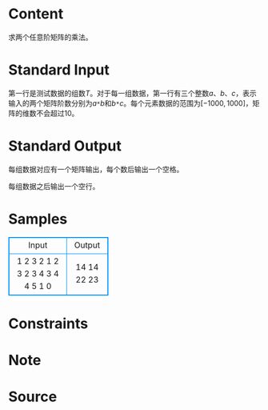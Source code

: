 
# Content

求两个任意阶矩阵的乘法。

# Standard Input

第一行是测试数据的组数$T$。对于每一组数据，第一行有三个整数$a$、$b$、$c$，表示输入的两个矩阵阶数分别为$a$`*`$b$和$b$`*`$c$。每个元素数据的范围为[$-1000,1000$]，矩阵的维数不会超过$10$。

# Standard Output

每组数据对应有一个矩阵输出，每个数后输出一个空格。

每组数据之后输出一个空行。

# Samples

<style>
        table,table tr th, table tr td { border:1px solid #0094ff; }
        table { width: 200px; min-height: 25px; line-height: 25px; text-align: center; border-collapse: collapse;}   
    </style>
<table>
	<tr>
		<td>Input</td>
		<td>Output</td>
	</tr>
<tr><td>1
2 3 2
1 2 3
2 3 4
3 4
4 5
1 0</td><td>14 14 
22 23</td></tr></table>


# Constraints



# Note



# Source


